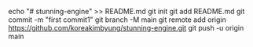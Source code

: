 echo "# stunning-engine" >> README.md
git init
git add README.md
git commit -m "first commit1"
git branch -M main
git remote add origin https://github.com/koreakimbyung/stunning-engine.git
git push -u origin main
